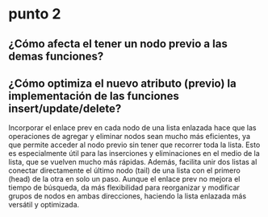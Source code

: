# punto 2

## ¿Cómo afecta el tener un nodo previo a las demas funciones?
## ¿Cómo optimiza el nuevo atributo (previo) la implementación de las funciones insert/update/delete?

Incorporar el enlace prev en cada nodo de una lista enlazada hace que las operaciones de agregar y eliminar nodos sean mucho más eficientes, ya que permite acceder al nodo previo sin tener que recorrer toda la lista. Esto es especialmente útil para las inserciones y eliminaciones en el medio de la lista, que se vuelven mucho más rápidas. Además, facilita unir dos listas al conectar directamente el último nodo (tail) de una lista con el primero (head) de la otra en solo un paso. Aunque el enlace prev no mejora el tiempo de búsqueda, da más flexibilidad para reorganizar y modificar grupos de nodos en ambas direcciones, haciendo la lista enlazada más versátil y optimizada.
